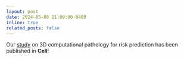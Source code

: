 ```yaml
---
layout: post
date: 2024-05-09 11:00:00-0400
inline: true
related_posts: false
---
```


Our [study](https://www.cell.com/cell/fulltext/S0092-8674(24)00351-9) on 3D computational pathology for risk prediction has been published in **Cell**!
